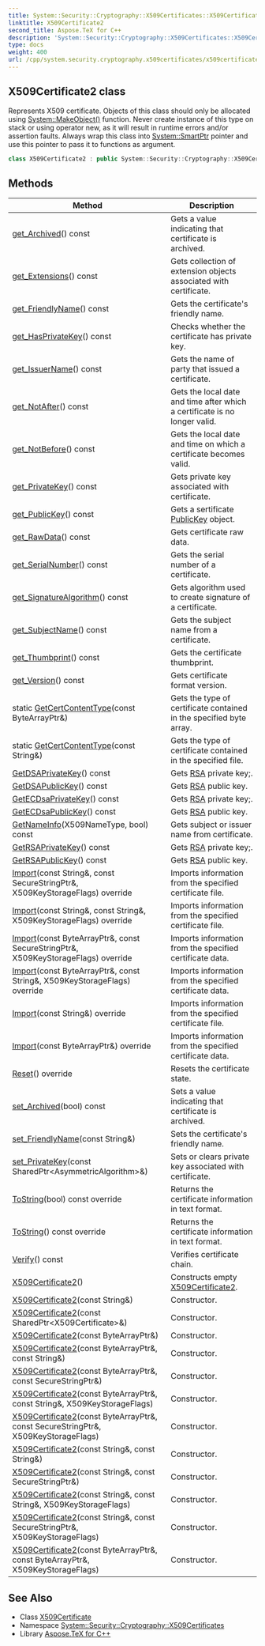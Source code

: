 ```yaml
---
title: System::Security::Cryptography::X509Certificates::X509Certificate2 class
linktitle: X509Certificate2
second_title: Aspose.TeX for C++
description: 'System::Security::Cryptography::X509Certificates::X509Certificate2 class. Represents X509 certificate. Objects of this class should only be allocated using System::MakeObject() function. Never create instance of this type on stack or using operator new, as it will result in runtime errors and/or assertion faults. Always wrap this class into System::SmartPtr pointer and use this pointer to pass it to functions as argument in C++.'
type: docs
weight: 400
url: /cpp/system.security.cryptography.x509certificates/x509certificate2/
---
```

## X509Certificate2 class


Represents X509 certificate. Objects of this class should only be allocated using [System::MakeObject()](../../system/makeobject/) function. Never create instance of this type on stack or using operator new, as it will result in runtime errors and/or assertion faults. Always wrap this class into [System::SmartPtr](../../system/smartptr/) pointer and use this pointer to pass it to functions as argument.

```cpp
class X509Certificate2 : public System::Security::Cryptography::X509Certificates::X509Certificate
```

## Methods

| Method | Description |
| --- | --- |
| [get_Archived](./get_archived/)() const | Gets a value indicating that certificate is archived. |
| [get_Extensions](./get_extensions/)() const | Gets collection of extension objects associated with certificate. |
| [get_FriendlyName](./get_friendlyname/)() const | Gets the certificate's friendly name. |
| [get_HasPrivateKey](./get_hasprivatekey/)() const | Checks whether the certificate has private key. |
| [get_IssuerName](./get_issuername/)() const | Gets the name of party that issued a certificate. |
| [get_NotAfter](./get_notafter/)() const | Gets the local date and time after which a certificate is no longer valid. |
| [get_NotBefore](./get_notbefore/)() const | Gets the local date and time on which a certificate becomes valid. |
| [get_PrivateKey](./get_privatekey/)() const | Gets private key associated with certificate. |
| [get_PublicKey](./get_publickey/)() const | Gets a sertificate [PublicKey](../publickey/) object. |
| [get_RawData](./get_rawdata/)() const | Gets certificate raw data. |
| [get_SerialNumber](./get_serialnumber/)() const | Gets the serial number of a certificate. |
| [get_SignatureAlgorithm](./get_signaturealgorithm/)() const | Gets algorithm used to create signature of a certificate. |
| [get_SubjectName](./get_subjectname/)() const | Gets the subject name from a certificate. |
| [get_Thumbprint](./get_thumbprint/)() const | Gets the certificate thumbprint. |
| [get_Version](./get_version/)() const | Gets certificate format version. |
| static [GetCertContentType](./getcertcontenttype/)(const ByteArrayPtr\&) | Gets the type of certificate contained in the specified byte array. |
| static [GetCertContentType](./getcertcontenttype/)(const String\&) | Gets the type of certificate contained in the specified file. |
| [GetDSAPrivateKey](./getdsaprivatekey/)() const | Gets [RSA](../../system.security.cryptography/rsa/) private key;. |
| [GetDSAPublicKey](./getdsapublickey/)() const | Gets [RSA](../../system.security.cryptography/rsa/) public key. |
| [GetECDsaPrivateKey](./getecdsaprivatekey/)() const | Gets [RSA](../../system.security.cryptography/rsa/) private key;. |
| [GetECDsaPublicKey](./getecdsapublickey/)() const | Gets [RSA](../../system.security.cryptography/rsa/) public key. |
| [GetNameInfo](./getnameinfo/)(X509NameType, bool) const | Gets subject or issuer name from certificate. |
| [GetRSAPrivateKey](./getrsaprivatekey/)() const | Gets [RSA](../../system.security.cryptography/rsa/) private key;. |
| [GetRSAPublicKey](./getrsapublickey/)() const | Gets [RSA](../../system.security.cryptography/rsa/) public key. |
| [Import](./import/)(const String\&, const SecureStringPtr\&, X509KeyStorageFlags) override | Imports information from the specified certificate file. |
| [Import](./import/)(const String\&, const String\&, X509KeyStorageFlags) override | Imports information from the specified certificate file. |
| [Import](./import/)(const ByteArrayPtr\&, const SecureStringPtr\&, X509KeyStorageFlags) override | Imports information from the specified certificate data. |
| [Import](./import/)(const ByteArrayPtr\&, const String\&, X509KeyStorageFlags) override | Imports information from the specified certificate data. |
| [Import](./import/)(const String\&) override | Imports information from the specified certificate file. |
| [Import](./import/)(const ByteArrayPtr\&) override | Imports information from the specified certificate data. |
| [Reset](./reset/)() override | Resets the certificate state. |
| [set_Archived](./set_archived/)(bool) const | Sets a value indicating that certificate is archived. |
| [set_FriendlyName](./set_friendlyname/)(const String\&) | Sets the certificate's friendly name. |
| [set_PrivateKey](./set_privatekey/)(const SharedPtr\<AsymmetricAlgorithm\>\&) | Sets or clears private key associated with certificate. |
| [ToString](./tostring/)(bool) const override | Returns the certificate information in text format. |
| [ToString](./tostring/)() const override | Returns the certificate information in text format. |
| [Verify](./verify/)() const | Verifies certificate chain. |
| [X509Certificate2](./x509certificate2/)() | Constructs empty [X509Certificate2](./). |
| [X509Certificate2](./x509certificate2/)(const String\&) | Constructor. |
| [X509Certificate2](./x509certificate2/)(const SharedPtr\<X509Certificate\>\&) | Constructor. |
| [X509Certificate2](./x509certificate2/)(const ByteArrayPtr\&) | Constructor. |
| [X509Certificate2](./x509certificate2/)(const ByteArrayPtr\&, const String\&) | Constructor. |
| [X509Certificate2](./x509certificate2/)(const ByteArrayPtr\&, const SecureStringPtr\&) | Constructor. |
| [X509Certificate2](./x509certificate2/)(const ByteArrayPtr\&, const String\&, X509KeyStorageFlags) | Constructor. |
| [X509Certificate2](./x509certificate2/)(const ByteArrayPtr\&, const SecureStringPtr\&, X509KeyStorageFlags) | Constructor. |
| [X509Certificate2](./x509certificate2/)(const String\&, const String\&) | Constructor. |
| [X509Certificate2](./x509certificate2/)(const String\&, const SecureStringPtr\&) | Constructor. |
| [X509Certificate2](./x509certificate2/)(const String\&, const String\&, X509KeyStorageFlags) | Constructor. |
| [X509Certificate2](./x509certificate2/)(const String\&, const SecureStringPtr\&, X509KeyStorageFlags) | Constructor. |
| [X509Certificate2](./x509certificate2/)(const ByteArrayPtr\&, const ByteArrayPtr\&, X509KeyStorageFlags) | Constructor. |
## See Also

* Class [X509Certificate](../x509certificate/)
* Namespace [System::Security::Cryptography::X509Certificates](../)
* Library [Aspose.TeX for C++](../../)
